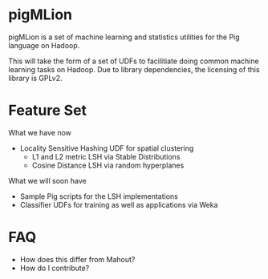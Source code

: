 pigMLion
========

pigMLion is a set of machine learning and statistics utilities for the
Pig language on Hadoop.

This will take the form of a set of UDFs to facilitiate doing common
machine learning tasks on Hadoop.  Due to library dependencies, the
licensing of this library is GPLv2.

Feature Set
===========

What we have now

* Locality Sensitive Hashing UDF for spatial clustering
  * L1 and L2 metric LSH via Stable Distributions
  * Cosine Distance LSH via random hyperplanes

What we will soon have
 
* Sample Pig scripts for the LSH implementations
* Classifier UDFs for training as well as applications via Weka

FAQ
=====

* How does this differ from Mahout?
* How do I contribute?
